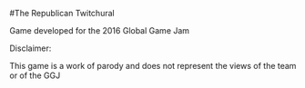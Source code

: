 #The Republican Twitchural

Game developed for the 2016 Global Game Jam

Disclaimer:

This game is a work of parody and does not represent the views of the team or of the GGJ